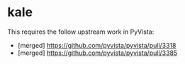 # kale

This requires the follow upstream work in PyVista:

- [merged] https://github.com/pyvista/pyvista/pull/3318
- [merged] https://github.com/pyvista/pyvista/pull/3385
